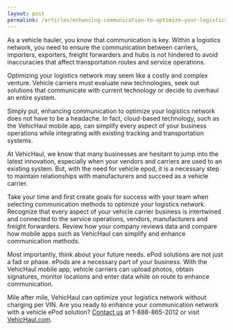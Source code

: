 ```yaml
---
layout: post
permalink: /articles/enhancing-communication-to-optimize-your-logistics-network
---
```


As a vehicle hauler, you know that communication is key. Within a logistics network, you need to ensure the communication between carriers, importers, exporters, freight forwarders and hubs is not hindered to avoid inaccuracies that affect transportation routes and service operations.

Optimizing your logistics network may seem like a costly and complex venture. Vehicle carriers must evaluate new technologies, seek out solutions that communicate with current technology or decide to overhaul an entire system.

Simply put, enhancing communication to optimize your logistics network does not have to be a headache. In fact, cloud-based technology, such as the VehicHaul mobile app, can simplify every aspect of your business operations while integrating with existing tracking and transportation systems.

At VehicHaul, we know that many businesses are hesitant to jump into the latest innovation, especially when your vendors and carriers are used to an existing system. But, with the need for vehicle epod, it is a necessary step to maintain relationships with manufacturers and succeed as a vehicle carrier.

Take your time and first create goals for success with your team when selecting communication methods to optimize your logistics network. Recognize that every aspect of your vehicle carrier business is intertwined and connected to the service operations, vendors, manufacturers and freight forwarders. Review how your company reviews data and compare how mobile apps such as VehicHaul can simplify and enhance communication methods.

Most importantly, think about your future needs. ePod solutions are not just a fad or phase. ePods are a necessary part of your business. With the VehicHaul mobile app, vehicle carriers can upload photos, obtain signatures, monitor locations and enter data while on route to enhance communication.

Mile after mile, VehicHaul can optimize your logistics network without charging per VIN. Are you ready to enhance your communication network with a vehicle ePod solution? [Contact us](http://www.vehichaul.com/contact "Contact Us") at 1-888-865-2012 or visit [VehicHaul.com](http://www.vehichaul.com/ "VehicHaul").
